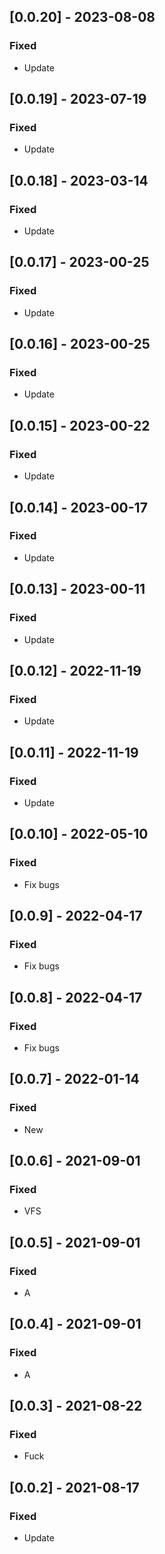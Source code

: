 ## [0.0.20] - 2023-08-08

### Fixed
-    Update

## [0.0.19] - 2023-07-19

### Fixed
-    Update

## [0.0.18] - 2023-03-14

### Fixed
-    Update

## [0.0.17] - 2023-00-25

### Fixed
-    Update

## [0.0.16] - 2023-00-25

### Fixed
-    Update

## [0.0.15] - 2023-00-22

### Fixed
-    Update

## [0.0.14] - 2023-00-17

### Fixed
-    Update

## [0.0.13] - 2023-00-11

### Fixed
-    Update

## [0.0.12] - 2022-11-19

### Fixed
-    Update

## [0.0.11] - 2022-11-19

### Fixed
-    Update

## [0.0.10] - 2022-05-10

### Fixed
-    Fix bugs

## [0.0.9] - 2022-04-17

### Fixed
-    Fix bugs

## [0.0.8] - 2022-04-17

### Fixed
-    Fix bugs

## [0.0.7] - 2022-01-14

### Fixed
-    New

## [0.0.6] - 2021-09-01

### Fixed
-    VFS

## [0.0.5] - 2021-09-01

### Fixed
-    A

## [0.0.4] - 2021-09-01

### Fixed
-    A

## [0.0.3] - 2021-08-22

### Fixed
-    Fuck

## [0.0.2] - 2021-08-17

### Fixed
-    Update

